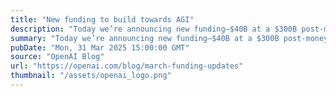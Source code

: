 ```yaml
---
title: "New funding to build towards AGI"
description: "Today we’re announcing new funding—$40B at a $300B post-money valuation, which enables us to push the frontiers of AI research even further, scale our compute infrastructure, and deliver increasingly powerful tools for the 500 million people who use ChatGPT every week."
summary: "Today we’re announcing new funding—$40B at a $300B post-money valuation, which enables us to push the frontiers of AI research even further, scale our compute infrastructure, and deliver increasingly powerful tools for the 500 million people who use ChatGPT every week."
pubDate: "Mon, 31 Mar 2025 15:00:00 GMT"
source: "OpenAI Blog"
url: "https://openai.com/blog/march-funding-updates"
thumbnail: "/assets/openai_logo.png"
---
```


